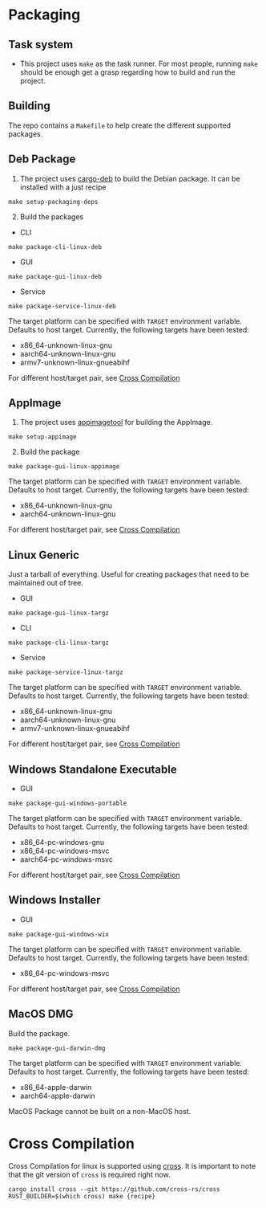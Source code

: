 # Packaging

## Task system

- This project uses `make` as the task runner. For most people, running `make` should be enough get a grasp regarding how to build and run the project.

## Building

The repo contains a `Makefile` to help create the different supported packages.

## Deb Package

1. The project uses [cargo-deb](https://crates.io/crates/cargo-deb) to build the Debian package. It can be installed with a just recipe

```
make setup-packaging-deps
```

2. Build the packages

- CLI

```
make package-cli-linux-deb
```

- GUI

```
make package-gui-linux-deb
```

- Service

```
make package-service-linux-deb
```

The target platform can be specified with `TARGET` environment variable. Defaults to host target. Currently, the following targets have been tested:
- x86_64-unknown-linux-gnu
- aarch64-unknown-linux-gnu
- armv7-unknown-linux-gnueabihf

For different host/target pair, see [Cross Compilation](#cross-compilation)

## AppImage

1. The project uses [appimagetool](https://github.com/AppImage/appimagetool) for building the AppImage.

```
make setup-appimage
```

2. Build the package

```
make package-gui-linux-appimage
```

The target platform can be specified with `TARGET` environment variable. Defaults to host target. Currently, the following targets have been tested:
- x86_64-unknown-linux-gnu
- aarch64-unknown-linux-gnu

For different host/target pair, see [Cross Compilation](#cross-compilation)

## Linux Generic

Just a tarball of everything. Useful for creating packages that need to be maintained out of tree.

- GUI

```
make package-gui-linux-targz
```

- CLI

```
make package-cli-linux-targz
```

- Service

```
make package-service-linux-targz
```

The target platform can be specified with `TARGET` environment variable. Defaults to host target. Currently, the following targets have been tested:
- x86_64-unknown-linux-gnu
- aarch64-unknown-linux-gnu
- armv7-unknown-linux-gnueabihf

For different host/target pair, see [Cross Compilation](#cross-compilation)

## Windows Standalone Executable

- GUI

```
make package-gui-windows-portable
```

The target platform can be specified with `TARGET` environment variable. Defaults to host target. Currently, the following targets have been tested:
- x86_64-pc-windows-gnu
- x86_64-pc-windows-msvc
- aarch64-pc-windows-msvc

For different host/target pair, see [Cross Compilation](#cross-compilation)

## Windows Installer

- GUI

```
make package-gui-windows-wix
```

The target platform can be specified with `TARGET` environment variable. Defaults to host target. Currently, the following targets have been tested:
- x86_64-pc-windows-msvc

For different host/target pair, see [Cross Compilation](#cross-compilation)

## MacOS DMG

Build the package.

```
make package-gui-darwin-dmg
```

The target platform can be specified with `TARGET` environment variable. Defaults to host target. Currently, the following targets have been tested:
- x86_64-apple-darwin
- aarch64-apple-darwin

MacOS Package cannot be built on a non-MacOS host.

# Cross Compilation

Cross Compilation for linux is supported using [cross](https://github.com/cross-rs/cross). It is important to note that the git version of `cross` is required right now.

```
cargo install cross --git https://github.com/cross-rs/cross
RUST_BUILDER=$(which cross) make {recipe}
```
